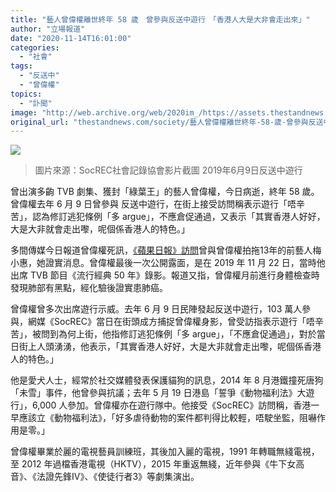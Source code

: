 ```yaml
---
title: "藝人曾偉權離世終年 58 歲　曾參與反送中遊行　「香港人大是大非會走出來」"
author: "立場報道"
date: "2020-11-14T16:01:00"
categories:
  - "社會"
tags:
  - "反送中"
  - "曾偉權"
topics:
  - "訃聞"
image: "http://web.archive.org/web/2020im_/https://assets.thestandnews.com/media/photos/template205BRecovered5D-14_z6qj8_6cJGjet.png"
original_url: "thestandnews.com/society/藝人曾偉權離世終年-58-歲-曾參與反送中遊行-香港人大是大非會走出來"
---
```

![](http://web.archive.org/web/2020im_/https://assets.thestandnews.com/media/photos/template205BRecovered5D-14_z6qj8_6cJGjet.png)
> 圖片來源：SocREC社會記錄協會影片截圖 2019年6月9日反送中遊行

曾出演多齣 TVB 劇集、獲封「綠葉王」的藝人曾偉權，今日病逝，終年 58 歲。曾偉權去年 6 月 9 日曾參與 反送中遊行，在街上接受訪問稱表示遊行「唔辛苦」，認為修訂逃犯條例「多 argue」，不應倉促通過，又表示「其實香港人好好，大是大非就會走出嚟，呢個係香港人的特色。」

多間傳媒今日報道曾偉權死訊，[《蘋果日報》訪問](http://web.archive.org/web/20211229132319/https://hk.appledaily.com/entertainment/20201114/JDXXKCWCIZAGZNHMUUZ2KJGY5E/)曾與曾偉權拍拖13年的前藝人梅小惠，她證實消息。曾偉權最後一次公開露面，是在 2019 年 11 月 22 日，當時他出席 TVB 節目《流行經典 50 年》錄影。報道又指，曾偉權月前進行身體檢查時發現肺部有黑點，經化驗後證實患肺癌。

曾偉權曾多次出席遊行示威。去年 6 月 9 日民陣發起反送中遊行，103 萬人參與，網媒《SocREC》當日在街頭成方捕捉曾偉權身影，曾受訪指表示遊行「唔辛苦」，被問到為何上街，他指修訂逃犯條例「多 argue」，「不應倉促通過」，對於當日街上人頭湧湧，他表示，「其實香港人好好，大是大非就會走出嚟，呢個係香港人的特色。」

他是愛犬人士，經常於社交媒體發表保護貓狗的訊息，2014 年 8 月港鐵撞死唐狗「未雪」事件，他曾參與抗議；去年 5 月 19 日港島「誓爭《動物福利法》大遊行」，6,000 人參加。曾偉權亦在遊行隊中。他接受《SocREC》訪問稱，香港一早應該立《動物福利法》，「好多虐待動物的案件都判得比較輕，唔駛坐監，阻嚇作用是零。」

曾偉權畢業於麗的電視藝員訓練班，其後加入麗的電視，1991 年轉職無綫電視，至 2012 年過檔香港電視（HKTV），2015 年重返無綫，近年參與《牛下女高音》、《法證先鋒IV》、《使徒行者3》等劇集演出。